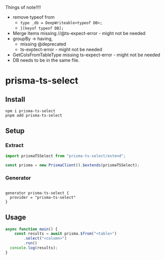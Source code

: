 Things of note!!!!

- remove typeof from 
  - `type _db = DeepWriteable<typeof DB>;`
  - `}[keyof typeof DB];`
- Merge Items missing //@ts-expect-error - might not be needed
- groupBy -> having, 
  - missing @deprecated
  - ts-exptect-error  - might not be needed
- GetColsFromTableType missing ts-expect-error - might not be needed
- DB needs to be in the same file.



# prisma-ts-select

## Install

```shell
npm i prisma-ts-select
pnpm add prisma-ts-select
```

## Setup

### Extract
```typescript
import prismaTSSelect from "prisma-ts-select/extend";

const prisma = new PrismaClient().$extends(prismaTSSelect);
```

### Generator
```prisma

generator prisma-ts-select {
  provider = "prisma-ts-select"
}

```

## Usage

```typescript
async function main() {
    const results = await prisma.$from("<table>")
        .select("<column>")
        .run()
  console.log(results);
}
```
